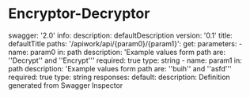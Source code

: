 # Encryptor-Decryptor
swagger: '2.0'
info:
  description: defaultDescription
  version: '0.1'
  title: defaultTitle
paths:
  '/apiwork/api/{param0}/{param1}':
    get:
      parameters:
        - name: param0
          in: path
          description: 'Example values form path are: ''Decrypt'' and ''Encrypt'''
          required: true
          type: string
        - name: param1
          in: path
          description: 'Example values form path are: ''buih'' and ''asfd'''
          required: true
          type: string
      responses:
        default:
          description: Definition generated from Swagger Inspector